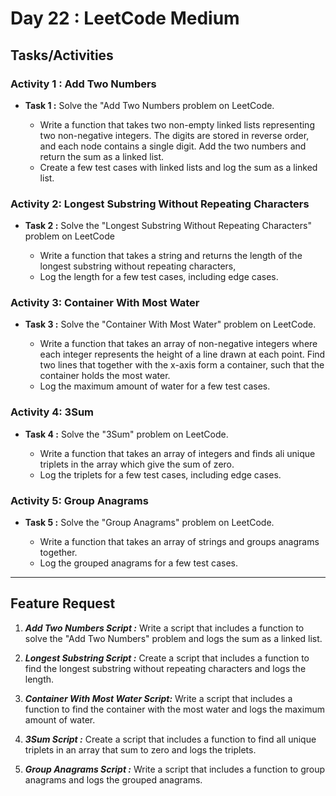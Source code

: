 # Day 22 : LeetCode Medium

## Tasks/Activities

### Activity 1 : Add Two Numbers

- **Task 1 :** Solve the "Add Two Numbers problem on LeetCode.

  - Write a function that takes two non-empty linked lists representing two non-negative integers. The digits are stored in reverse order, and each node contains a single digit. Add the two numbers and return the sum as a linked list.
  - Create a few test cases with linked lists and log the sum as a linked list.

### Activity 2: Longest Substring Without Repeating Characters

- **Task 2 :** Solve the "Longest Substring Without Repeating Characters" problem on LeetCode

  - Write a function that takes a string and returns the length of the longest substring without repeating characters,
  - Log the length for a few test cases, including edge cases.

### Activity 3: Container With Most Water

- **Task 3 :** Solve the "Container With Most Water" problem on LeetCode.

  - Write a function that takes an array of non-negative integers where each integer represents the height of a line drawn at each point. Find two lines that together with the x-axis form a container, such that the container holds the most water.
  - Log the maximum amount of water for a few test cases.

### Activity 4: 3Sum

- **Task 4 :** Solve the "3Sum" problem on LeetCode.

  - Write a function that takes an array of integers and finds ali unique triplets in the array which give the sum of zero.
  - Log the triplets for a few test cases, including edge cases.

### Activity 5: Group Anagrams

- **Task 5 :** Solve the "Group Anagrams" problem on LeetCode.

  - Write a function that takes an array of strings and groups anagrams together.
  - Log the grouped anagrams for a few test cases.

---

## Feature Request

1. **_Add Two Numbers Script :_** Write a script that includes a function to solve the "Add Two Numbers" problem and logs the sum as a linked list.

2. **_Longest Substring Script :_** Create a script that includes a function to find the longest substring without repeating characters and logs the length.
3. **_Container With Most Water Script:_** Write a script that includes a function to find the container with the most water and logs the maximum amount of water.
4. **_3Sum Script :_** Create a script that includes a function to find all unique triplets in an array that sum to zero and logs the triplets.
5. **_Group Anagrams Script :_** Write a script that includes a function to group anagrams and logs the grouped anagrams.
